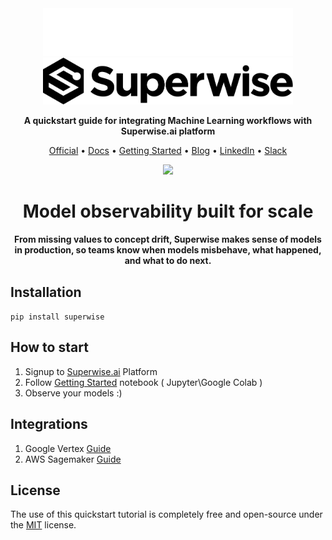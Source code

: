 <div align="center">
<img src="./docs/images/name_logo_white.svg#gh-dark-mode-only" alt="drawing" width="400"/>
<img src="./docs/images/name_logo_black.svg#gh-light-mode-only" alt="drawing" width="400"/>

**A quickstart guide for integrating Machine Learning workflows with Superwise.ai platform**</br>  


<p align="center">
  <a href="https://superwise.ai">Official</a> •
  <a href="https://docs.superwise.ai/">Docs</a> •
  <a href="https://github.com/superwise-ai/integration/blob/main/getting_started/quickstart.ipynb">Getting Started</a> •
  <a href="https://www.superwise.ai/resources/blog">Blog</a> •
  <a href="https://www.linkedin.com/company/superwise-ai/">LinkedIn</a> •
  <a href="https://join.slack.com/share/enQtMzEzMjMxMjMzMzc2NS05MjkyZjc5MjE2MjBhZDM4ZTE3NWRiYmMzYzI5M2M4MjVkNWM0M2NjODRhYTUxNDY0YmE3OGI2N2YxMTNhZmNj">Slack</a>
</p>

![](docs/images/Superwise_Incidents.png)

# Model observability built for scale
**From missing values to concept drift, Superwise makes sense of models in production, so teams know when models misbehave, what happened, and what to do next.**

<div align="left">


## Installation
```pip install superwise```

## How to start
1. Signup to [Superwise.ai](https://portal.superwise.ai/account/sign-up) Platform
2. Follow [Getting Started](./getting_started/quickstart.ipynb) notebook ( Jupyter\Google Colab )
3. Observe your models :)

## Integrations
1. Google Vertex [Guide](./getting_started/vertex.ipynb)
2. AWS Sagemaker [Guide](./getting_started/sagemaker.ipynb)

## License
The use of this quickstart tutorial is completely free and open-source under the [MIT](LICENSE.md) license.
